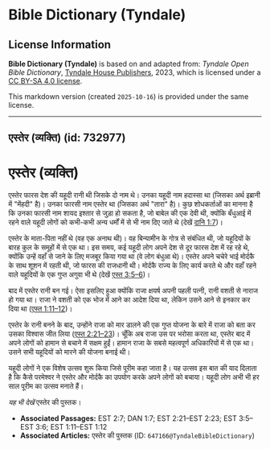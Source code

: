 # Bible Dictionary (Tyndale)

## License Information

**Bible Dictionary (Tyndale)** is based on and adapted from: _Tyndale Open Bible Dictionary_, [Tyndale House Publishers](https://tyndaleopenresources.com/), 2023, which is licensed under a [CC BY-SA 4.0 license](https://creativecommons.org/licenses/by-sa/4.0/legalcode.en).

This markdown version (created `2025-10-16`) is provided under the same license.



--------------------------------

## एस्तेर (व्यक्ति) (id: 732977)

एस्तेर (व्यक्ति)
================

एस्तेर फारस देश की यहूदी रानी थी जिसके दो नाम थे। उनका यहूदी नाम हदास्सा था (जिसका अर्थ इब्रानी में "मेंहदी" है)। उनका फारसी नाम एस्तेर था (जिसका अर्थ "तारा" है)। कुछ शोधकर्ताओं का मानना है कि उनका फारसी नाम शायद इश्तार से जुड़ा हो सकता है, जो बाबेल की एक देवी थी, क्योंकि बँधुआई में रहने वाले यहूदी लोगों को कभी\-कभी अन्य धर्मों में से भी नाम दिए जाते थे (देखें [दानि 1:7](https://ref.ly/Dan1:7))।

एस्तेर के माता\-पिता नहीं थे (वह एक अनाथ थी)। वह बिन्यामीन के गोत्र से संबंधित थी, जो यहूदियों के बारह कुल के समूहों में से एक था। इस समय, कई यहूदी लोग अपने देश से दूर फारस देश में रह रहे थे, क्योंकि उन्हें वहाँ से जाने के लिए मजबूर किया गया था (वे लोग बंधुआ थे)। एस्तेर अपने चचेरे भाई मोर्दकै के साथ शूशन में रहती थी, जो फारस की राजधानी थी। मोर्दकै राज्य के लिए कार्य करते थे और वहाँ रहने वाले यहूदियों के एक गुप्त अगुवा भी थे (देखें [एस्त 3:5–6](https://ref.ly/Esth3:5-Esth3:6))।

बाद में एस्तेर रानी बन गई। ऐसा इसलिए हुआ क्योंकि राजा क्षयर्ष अपनी पहली पत्नी, रानी वशती से नाराज हो गया था। राजा ने वशती को एक भोज में आने का आदेश दिया था, लेकिन उसने आने से इनकार कर दिया था ([एस्त 1:11](https://ref.ly/Esth1:11-Esth1:12)[–](https://ref.ly/Esth3:5-Esth3:6)[12](https://ref.ly/Esth1:11-Esth1:12))।

एस्तेर के रानी बनने के बाद, उन्होंने राजा को मार डालने की एक गुप्त योजना के बारे में राजा को बता कर उसका विश्वास जीत लिया ([एस्त 2:21–23](https://ref.ly/Esth2:21-Esth2:23))। चूँकि अब राजा उस पर भरोसा करता था, एस्तेर बाद में अपने लोगों को हामान से बचाने में सक्षम हुईं। हामान राजा के सबसे महत्वपूर्ण अधिकारियों में से एक था। उसने सभी यहूदियों को मारने की योजना बनाई थी।

यहूदी लोगों ने एक विशेष उत्सव शुरू किया जिसे पूरीम कहा जाता है। यह उत्सव इस बात की याद दिलाता है कि कैसे परमेश्वर ने एस्तेर और मोर्दकै का उपयोग करके अपने लोगों को बचाया। यहूदी लोग अभी भी हर साल पूरीम का उत्सव मनाते हैं।

*यह भी देखें* एस्तेर की पुस्तक।

* **Associated Passages:** EST 2:7; DAN 1:7; EST 2:21–EST 2:23; EST 3:5–EST 3:6; EST 1:11–EST 1:12
* **Associated Articles:** एस्तेर की पुस्तक (ID: `647166@TyndaleBibleDictionary`)

